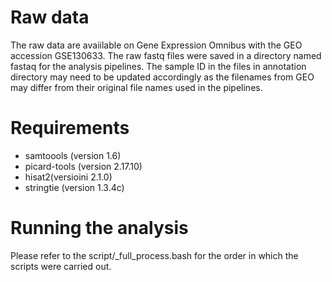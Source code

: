 # Raw data
The raw data are avaiilable on Gene Expression Omnibus with the GEO accession GSE130633. The raw fastq files were saved in a directory named fastaq for the analysis pipelines.
The sample ID in the files in annotation directory may need to be updated accordingly as the filenames from GEO may differ from their original file names used in the pipelines.

# Requirements
- samtoools (version 1.6)
- picard-tools (version 2.17.10)
- hisat2(versioini 2.1.0)
- stringtie (version 1.3.4c)

# Running the analysis
Please refer to the script/_full_process.bash for the order in which the scripts were carried out.

